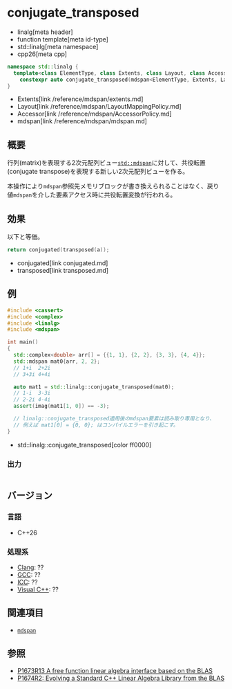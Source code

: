 # conjugate_transposed
* linalg[meta header]
* function template[meta id-type]
* std::linalg[meta namespace]
* cpp26[meta cpp]

```cpp
namespace std::linalg {
  template<class ElementType, class Extents, class Layout, class Accessor>
    constexpr auto conjugate_transposed(mdspan<ElementType, Extents, Layout, Accessor> a);
}
```
* Extents[link /reference/mdspan/extents.md]
* Layout[link /reference/mdspan/LayoutMappingPolicy.md]
* Accessor[link /reference/mdspan/AccessorPolicy.md]
* mdspan[link /reference/mdspan/mdspan.md]

## 概要
行列(matrix)を表現する2次元配列ビュー[`std::mdspan`](/reference/mdspan/mdspan.md)に対して、共役転置(conjugate transpose)を表現する新しい2次元配列ビューを作る。

本操作により`mdspan`参照先メモリブロックが書き換えられることはなく、戻り値`mdspan`を介した要素アクセス時に共役転置変換が行われる。


## 効果
以下と等価。
```cpp
return conjugated(transposed(a));
```
* conjugated[link conjugated.md]
* transposed[link transposed.md]


## 例
```cpp example
#include <cassert>
#include <complex>
#include <linalg>
#include <mdspan>

int main()
{
  std::complex<double> arr[] = {{1, 1}, {2, 2}, {3, 3}, {4, 4}};
  std::mdspan mat0{arr, 2, 2};
  // 1+i  2+2i
  // 3+3i 4+4i

  auto mat1 = std::linalg::conjugate_transposed(mat0);
  // 1-i  3-3i
  // 2-2i 4-4i
  assert(imag(mat1[1, 0]) == -3);

  // linalg::conjugate_transposed適用後のmdspan要素は読み取り専用となり、
  // 例えば mat1[0] = {0, 0}; はコンパイルエラーを引き起こす。
}
```
* std::linalg::conjugate_transposed[color ff0000]

### 出力
```
```


## バージョン
### 言語
- C++26

### 処理系
- [Clang](/implementation.md#clang): ??
- [GCC](/implementation.md#gcc): ??
- [ICC](/implementation.md#icc): ??
- [Visual C++](/implementation.md#visual_cpp): ??


## 関連項目
- [`mdspan`](/reference/mdspan/mdspan.md)


## 参照
- [P1673R13 A free function linear algebra interface based on the BLAS](https://www.open-std.org/jtc1/sc22/wg21/docs/papers/2023/p1673r13.html)
- [P1674R2: Evolving a Standard C++ Linear Algebra Library from the BLAS](https://www.open-std.org/jtc1/sc22/wg21/docs/papers/2022/p1674r2.html)
